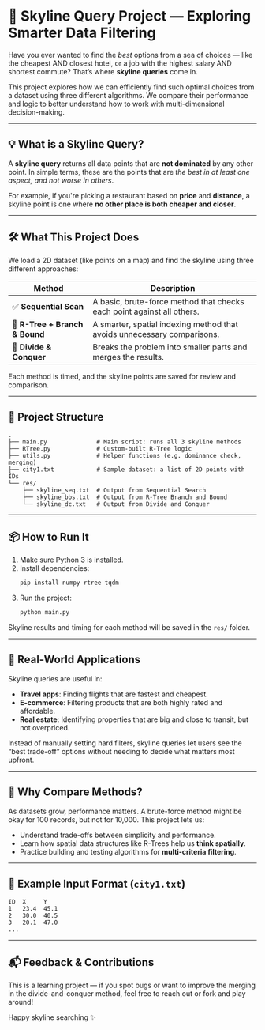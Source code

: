 # 🌇 Skyline Query Project — Exploring Smarter Data Filtering

Have you ever wanted to find the *best* options from a sea of choices — like the cheapest AND closest hotel, or a job with the highest salary AND shortest commute? That’s where **skyline queries** come in.

This project explores how we can efficiently find such optimal choices from a dataset using three different algorithms. We compare their performance and logic to better understand how to work with multi-dimensional decision-making.

---

## 💡 What is a Skyline Query?

A **skyline query** returns all data points that are **not dominated** by any other point. In simple terms, these are the points that are *the best in at least one aspect, and not worse in others*.

For example, if you're picking a restaurant based on **price** and **distance**, a skyline point is one where **no other place is both cheaper and closer**.

---

## 🛠 What This Project Does

We load a 2D dataset (like points on a map) and find the skyline using three different approaches:

| Method                  | Description                                                                 |
|-------------------------|-----------------------------------------------------------------------------|
| ✅ **Sequential Scan**   | A basic, brute-force method that checks each point against all others.     |
| 🌲 **R-Tree + Branch & Bound** | A smarter, spatial indexing method that avoids unnecessary comparisons. |
| 🔀 **Divide & Conquer** | Breaks the problem into smaller parts and merges the results.              |

Each method is timed, and the skyline points are saved for review and comparison.

---

## 📁 Project Structure

```
.
├── main.py              # Main script: runs all 3 skyline methods
├── RTree.py             # Custom-built R-Tree logic
├── utils.py             # Helper functions (e.g. dominance check, merging)
├── city1.txt            # Sample dataset: a list of 2D points with IDs
└── res/
    ├── skyline_seq.txt  # Output from Sequential Search
    ├── skyline_bbs.txt  # Output from R-Tree Branch and Bound
    └── skyline_dc.txt   # Output from Divide and Conquer
```

---

## 📦 How to Run It

1. Make sure Python 3 is installed.
2. Install dependencies:
   ```bash
   pip install numpy rtree tqdm
   ```
3. Run the project:
   ```bash
   python main.py
   ```

Skyline results and timing for each method will be saved in the `res/` folder.

---

## 🧪 Real-World Applications

Skyline queries are useful in:
- **Travel apps**: Finding flights that are fastest and cheapest.
- **E-commerce**: Filtering products that are both highly rated and affordable.
- **Real estate**: Identifying properties that are big and close to transit, but not overpriced.

Instead of manually setting hard filters, skyline queries let users see the “best trade-off” options without needing to decide what matters most upfront.

---

## 🧠 Why Compare Methods?

As datasets grow, performance matters. A brute-force method might be okay for 100 records, but not for 10,000. This project lets us:
- Understand trade-offs between simplicity and performance.
- Learn how spatial data structures like R-Trees help us **think spatially**.
- Practice building and testing algorithms for **multi-criteria filtering**.

---

## 📝 Example Input Format (`city1.txt`)

```
ID  X     Y
1   23.4  45.1
2   30.0  40.5
3   20.1  47.0
...
```

---

## 📬 Feedback & Contributions

This is a learning project — if you spot bugs or want to improve the merging in the divide-and-conquer method, feel free to reach out or fork and play around!

Happy skyline searching ✨
